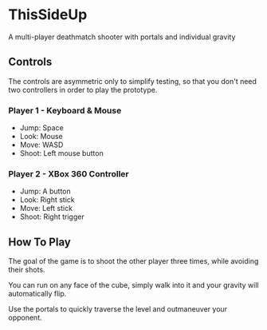 # ThisSideUp
A multi-player deathmatch shooter with portals and individual gravity

## Controls
The controls are asymmetric only to simplify testing, so that you don't need two controllers in order to play the prototype.

### Player 1 - Keyboard & Mouse
  * Jump: Space
  * Look: Mouse
  * Move: WASD
  * Shoot: Left mouse button

### Player 2 - XBox 360 Controller
  * Jump: A button
  * Look: Right stick
  * Move: Left stick
  * Shoot: Right trigger
  
## How To Play
The goal of the game is to shoot the other player three times, while avoiding their shots.

You can run on any face of the cube, simply walk into it and your gravity will automatically flip.

Use the portals to quickly traverse the level and outmaneuver your opponent.
